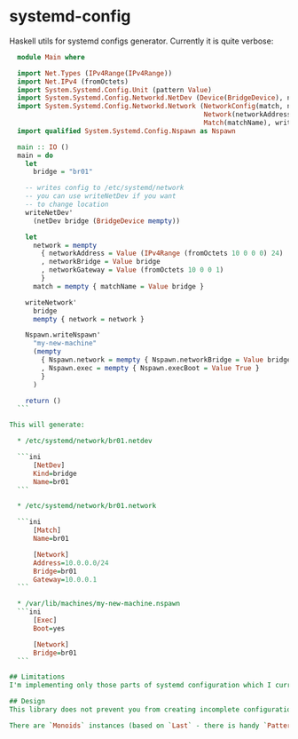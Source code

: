 # systemd-config
Haskell utils for systemd configs generator. Currently it is quite verbose:

  ```haskell
    module Main where

    import Net.Types (IPv4Range(IPv4Range))
    import Net.IPv4 (fromOctets)
    import System.Systemd.Config.Unit (pattern Value)
    import System.Systemd.Config.Networkd.NetDev (Device(BridgeDevice), netDev, writeNetDev')
    import System.Systemd.Config.Networkd.Network (NetworkConfig(match, network),
                                                   Network(networkAddress, networkBridge, networkGateway),
                                                   Match(matchName), writeNetwork')
    import qualified System.Systemd.Config.Nspawn as Nspawn

    main :: IO ()
    main = do
      let
        bridge = "br01"

      -- writes config to /etc/systemd/network
      -- you can use writeNetDev if you want
      -- to change location
      writeNetDev'
        (netDev bridge (BridgeDevice mempty))

      let
        network = mempty
          { networkAddress = Value (IPv4Range (fromOctets 10 0 0 0) 24)
          , networkBridge = Value bridge
          , networkGateway = Value (fromOctets 10 0 0 1)
          }
        match = mempty { matchName = Value bridge }

      writeNetwork'
        bridge
        mempty { network = network }

      Nspawn.writeNspawn'
        "my-new-machine"
        (mempty
          { Nspawn.network = mempty { Nspawn.networkBridge = Value bridge }
          , Nspawn.exec = mempty { Nspawn.execBoot = Value True }
          }
        )

      return ()
    ```

This will generate:

    * /etc/systemd/network/br01.netdev

    ```ini
        [NetDev]
        Kind=bridge
        Name=br01
    ```

    * /etc/systemd/network/br01.network

    ```ini
        [Match]
        Name=br01

        [Network]
        Address=10.0.0.0/24
        Bridge=br01
        Gateway=10.0.0.1
    ```

    * /var/lib/machines/my-new-machine.nspawn
    ```ini
        [Exec]
        Boot=yes

        [Network]
        Bridge=br01
    ```

## Limitations
I'm implementing only those parts of systemd configuration which I currently need. If you need antyhing more, pull requests are really welcome.

## Design
This library does not prevent you from creating incomplete configuration files as they can be used as partial configs which overrides...

There are `Monoids` instances (based on `Last` - there is handy `PatternSynonyms` defined: `Value` and `Missing`) for config data types, but they should be rethinked in some cases.
